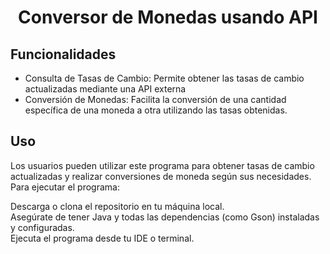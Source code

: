 <h1 align="center"> Conversor de Monedas usando API </h1>

<h2>Funcionalidades</h2>
<ul>
  <li><bold>Consulta de Tasas de Cambio:</bold> Permite obtener las tasas de cambio actualizadas mediante una API externa</li>
  <li>Conversión de Monedas: Facilita la conversión de una cantidad específica de una moneda a otra utilizando las tasas obtenidas.</li>
</ul>


<h2>Uso</h2>
Los usuarios pueden utilizar este programa para obtener tasas de cambio actualizadas y realizar conversiones de moneda según sus necesidades. Para ejecutar el programa:

Descarga o clona el repositorio en tu máquina local.<br>
Asegúrate de tener Java y todas las dependencias (como Gson) instaladas y configuradas.<br>
Ejecuta el programa desde tu IDE o terminal.
